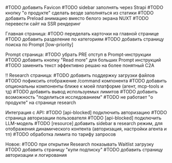 #TODO добавить Favicon
#TODO sidebar заполнять через Strapi
#TODO кнопку "о продукте" сделать везде заполняться из статики
#TODO добавить Preload анимацию вместо белого экрана NUXT
#TODO перевести сайт на SSR рендеринг

Главная страница:
#TODO переделать карточки на главной странице
#TODO добавить разделение по категориям
#TODO добавить страницу поиска по Prompt [low-priority]

Prompt страница:
#TODO убрать PRE отступ в Prompt-инструкции
#TODO добавить кнопку "Read more" для больших Prompt инструкций
#TODO заменить текст эффективно решаю на более понятный C2A

!! Research страница:
#TODO добавить поддержку загрузки файлов
#TODO пофиксить отображение /command компонента
#TODO добавить опциональны компоненты ближе к моей платформе (агент, mcp-tools и тд)
#TODO добавить вывод используемых лимитов
#TODO добавить возможность "поделиться исследованием"
#TODO не работает "о продукте" на странице research

Интеграция с API:
#TODO [api-blocked] подключить авторизацию
#TODO страница авторизации пользователя
#TODO [api-blocked] подключить LLM-модель
#TODO [resource] добавить sidebar в research режим, для отображения динамического контента (авторизация, настройки агента и тп)
#TODO обработка лимита по тарифу запросов


Новое:
#TODO при открытии Research показывать Waitlist загрузку
#TODO добавить страницу "купи подписку"
#TODO добавить страницу авторизации и логирования